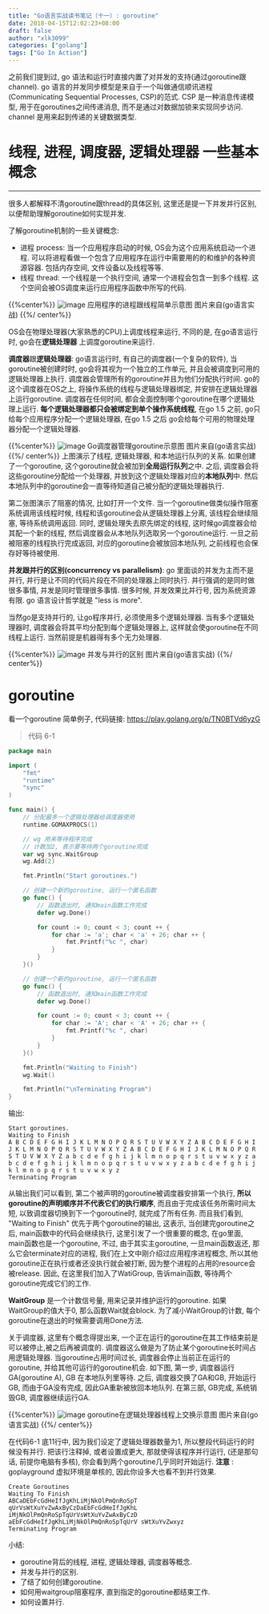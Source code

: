 ```yaml
---
title: "Go语言实战读书笔记（十一）: goroutine"
date: 2018-04-15T12:02:23+08:00
draft: false
author: "xlk3099"
categories: ["golang"]
tags: ["Go In Action"]
---
```



之前我们提到过, go 语法和运行时直接内置了对并发的支持(通过goroutine跟channel). go 语言的并发同步模型是来自于一个叫做通信顺讯进程(Communicating Sequential Processes, CSP)的范式. CSP 是一种消息传递模型, 用于在goroutines之间传递消息, 而不是通过对数据加锁来实现同步访问. channel 是用来起到传递的关键数据类型.

# 线程, 进程, 调度器, 逻辑处理器 一些基本概念
---

很多人都解释不清goroutine跟thread的具体区别, 这里还是提一下并发并行区别, 以便帮助理解goroutine如何实现并发.

了解goroutine机制的一些关键概念:
* 进程 process: 当一个应用程序启动的时候, OS会为这个应用系统启动一个进程. 可以将进程看做一个包含了应用程序在运行中需要用的的和维护的各种资源容器. 包括内存空间, 文件设备以及线程等等.
* 线程 thread: 一个线程是一个执行空间, 通常一个进程会包含一到多个线程. 这个空间会被OS调度来运行应用程序函数中所写的代码.

{{%center%}}
![image](https://user-images.githubusercontent.com/1768412/38775105-5d96f5bc-40ac-11e8-9930-b1e8b90b0e34.png)
应用程序的进程跟线程简单示意图 图片来自(go语言实战)
{{%/ center%}}

OS会在物理处理器(大家熟悉的CPU)上调度线程来运行, 不同的是, 在go语言运行时, go会在**逻辑处理器** 上调度goroutine来运行.

**调度器**跟**逻辑处理器**:  go语言运行时, 有自己的调度器(一个复杂的软件), 当goroutine被创建时时, go会将其视为一个独立的工作单元, 并且会被调度到可用的逻辑处理器上执行. 调度器会管理所有的goroutine并且为他们分配执行时间. go的这个调度器在OS之上, 将操作系统的线程与逻辑处理器绑定, 并安排在逻辑处理器上运行goroutine. 调度器在任何时间, 都会全面控制哪个goroutine在哪个逻辑处理上运行. **每个逻辑处理器都只会被绑定到单个操作系统线程**, 在go 1.5 之前, go只给每个应用程序分配一个逻辑处理器, 在go 1.5 之后 go会给每个可用的物理处理器分配一个逻辑处理器.

{{%center%}}
![image](https://user-images.githubusercontent.com/1768412/38775166-292a22e8-40ae-11e8-81e5-0d1c7e93c4cf.png)
Go调度器管理goroutine示意图 图片来自(go语言实战)
{{%/ center%}}
上图演示了线程, 逻辑处理器, 和本地运行队列的关系. 如果创建了一个goroutine, 这个goroutine就会被加到**全局运行队列**之中. 之后, 调度器会将这些goroutine分配给一个处理器, 并放到这个逻辑处理器对应的**本地队列**中. 然后本地队列中的goroutine会一直等待知道自己被分配的逻辑处理器执行.

第二张图演示了阻塞的情况, 比如打开一个文件. 当一个goroutine做类似操作阻塞系统调用该线程时候, 线程和该goroutine会从逻辑处理器上分离, 该线程会继续阻塞, 等待系统调用返回. 同时, 逻辑处理失去原先绑定的线程, 这时候go调度器会给其配一个新的线程, 然后调度器会从本地队列选取另一个goroutine运行. 一旦之前被阻塞的线程执行完成返回, 对应的goroutine会被放回本地队列, 之前线程也会保存好等待被使用. 

**并发跟并行的区别(concurrency vs parallelism)**:
go 里面谈的并发为主而不是并行, 并行是让不同的代码片段在不同的处理器上同时执行. 并行强调的是同时做很多事情, 并发是同时管理很多事情. 很多时候, 并发效果比并行号, 因为系统资源有限. go 语言设计哲学就是 "less is more".

当然go是支持并行的, 让go程序并行, 必须使用多个逻辑处理器. 当有多个逻辑处理器时, 调度器会将其平均分配到每个逻辑处理器上, 这样就会使goroutine在不同线程上运行. 当然前提是机器得有多个无力处理器.

{{%center%}}
![image](https://user-images.githubusercontent.com/1768412/38775227-e34b34d6-40af-11e8-92ba-c148be892dd4.png) 并发与并行的区别 图片来自(go语言实战)
{{%/ center%}}

# goroutine

看一个goroutine 简单例子, 代码链接: https://play.golang.org/p/TN0BTVd6yzG

> 代码 6-1
```go
package main

import (
    "fmt"
    "runtime"
    "sync"
)

func main() {
    // 分配最多一个逻辑处理器给调度器使用
    runtime.GOMAXPROCS(1)

    // wg 用来等待程序完成
    // 计数加2, 表示要等待两个goroutine完成
    var wg sync.WaitGroup
    wg.Add(2)

    fmt.Println("Start goroutines.")

    // 创建一个新的goroutine, 运行一个匿名函数
    go func() {
        // 函数退出时, 通知main函数工作完成
        defer wg.Done()

        for count := 0; count < 3; count ++ {
            for char := 'a'; char < 'a' + 26; char ++ {
                fmt.Printf("%c ", char)
            }
        }
    }()

    // 创建一个新的goroutine, 运行一个匿名函数
    go func() {
        // 函数退出时, 通知main函数工作完成
        defer wg.Done()

        for count := 0; count < 3; count ++ {
            for char := 'A'; char < 'A' + 26; char ++ {
                fmt.Printf("%c ", char)
            }
        }
    }()

    fmt.Println("Waiting to Finish")
    wg.Wait()

    fmt.Println("\nTerminating Program")
}
```
输出:
```
Start goroutines.
Waiting to Finish
A B C D E F G H I J K L M N O P Q R S T U V W X Y Z A B C D E F G H I J K L M N O P Q R S T U V W X Y Z A B C D E F G H I J K L M N O P Q R S T U V W X Y Z a b c d e f g h i j k l m n o p q r s t u v w x y z a b c d e f g h i j k l m n o p q r s t u v w x y z a b c d e f g h i j k l m n o p q r s t u v w x y z 
Terminating Program
```

从输出我们可以看到, 第二个被声明的goroutine被调度器安排第一个执行, **所以goroutine的声明顺序并不代表它们的执行顺序**, 而且由于完成该任务所需时间太短, 以致调度器切换到下一个goroutine时, 就完成了所有任务.
而且我们看到, "Waiting to Finish" 优先于两个goroutine的输出, 这表示, 当创建完goroutine之后, main函数中的代码会继续执行, 这里引发了一个很重要的概念, 在go里面, main函数也是一个goroutine, 不过, 由于其实主goroutine, 一旦main函数返还, 那么它会terminate对应的进程, 我们在上文中刚介绍过应用程序进程概念, 所以其他goroutine正在执行或者还没执行就会被打断, 因为整个进程的占用的resource会被release. 因此, 在这里我们加入了WatiGroup, 告诉main函数, 等待两个goroutine完成它们的工作.

**WaitGroup** 是一个计数信号量, 用来记录并维护运行的goroutine. 如果WaitGroup的值大于0, 那么函数Wait就会block. 为了减小WaitGroup的计数, 每个goroutine在退出的时候需要调用Done方法.

关于调度器, 这里有个概念得提出来, 一个正在运行的goroutine在其工作结束前是可以被停止,被之后再被调度的. 调度器这么做是为了防止某个goroutine长时间占用逻辑处理器. 当goroutine占用时间过长, 调度器会停止当前正在运行的goroutine, 并给其他可运行的goroutine机会. 如下图, 第一步, 调度器运行GA(goroutine A), GB 在本地队列里等待. 之后, 调度器交换了GA和GB, 开始运行GB, 而由于GA没有完成, 因此GA重新被放回本地队列. 在第三部, GB完成, 系统销毁GB, 调度器继续运行GA.

{{%center%}}
![image](https://user-images.githubusercontent.com/1768412/38775707-b150f63a-40bb-11e8-8f93-9840ab6b449f.png)
goroutine在逻辑处理器线程上交换示意图 图片来自(go语言实战)
{{%/ center%}}

在代码6-1 底11行中, 因为我们设定了逻辑处理器数量为1, 所以整段代码运行的时候没有并行.
把该行注释掉, 或者设置成更大, 那就使得该程序并行运行, (还是那句话, 前提你电脑有多核), 你会看到两个goroutine几乎同时开始运行.
__注意__ : goplayground 虚拟环境是单核的, 因此你设多大也看不到并行效果.
```
Create Goroutines
Waiting To Finish 
ABCaDEbFcGdHeIfJgKhLiMjNkOlPmQnRoSpT qUrVsWtXuYvZwAxByCzDaEbFcGdHeIfJgKhL iMjNkOlPmQnRoSpTqUrVsWtXuYvZwAxByCzD aEbFcGdHeIfJgKhLiMjNkOlPmQnRoSpTqUrV sWtXuYvZwxyz
Terminating Program
```

小结: 
* goroutine背后的线程, 进程, 逻辑处理器, 调度器等概念.
* 并发与并行的区别.
* 了结了如何创建goroutine.
* 如何用waitgroup阻塞程序, 直到指定的goroutine都结束工作.
* 如何设置并行.